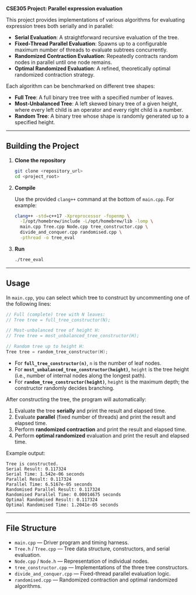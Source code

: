 **CSE305 Project: Parallel expression evaluation**

This project provides implementations of various algorithms for evaluating expression trees both serially and in parallel:

* **Serial Evaluation**: A straightforward recursive evaluation of the tree.
* **Fixed-Thread Parallel Evaluation**: Spawns up to a configurable maximum number of threads to evaluate subtrees concurrently.
* **Randomized Contraction Evaluation**: Repeatedly contracts random nodes in parallel until one node remains.
* **Optimal Randomized Evaluation**: A refined, theoretically optimal randomized contraction strategy.

Each algorithm can be benchmarked on different tree shapes:

* **Full Tree**: A full binary tree tree with a specified number of leaves.
* **Most-Unbalanced Tree**: A left skewed binary tree of a given height, where every left child is an operator and every right child is a number.
* **Random Tree**: A binary tree whose shape is randomly generated up to a specified height.

---

## Building the Project

1. **Clone the repository**

   ```bash
   git clone <repository_url>
   cd <project_root>
   ```

2. **Compile**

   Use the provided `clang++` command at the bottom of `main.cpp`. For example:

   ```bash
   clang++ -std=c++17 -Xpreprocessor -fopenmp \
     -I/opt/homebrew/include -L/opt/homebrew/lib -lomp \
     main.cpp Tree.cpp Node.cpp tree_constructor.cpp \
     divide_and_conquer.cpp randomised.cpp \
     -pthread -o tree_eval
   ```
   
3. **Run**

   ```bash
   ./tree_eval
   ```

---

## Usage

In `main.cpp`, you can select which tree to construct by uncommenting one of the following lines:

```cpp
// Full (complete) tree with N leaves:
// Tree tree = full_tree_constructor(N);

// Most-unbalanced tree of height H:
// Tree tree = most_unbalanced_tree_constructor(H);

// Random tree up to height H:
Tree tree = random_tree_constructor(H);
```

* For **`full_tree_constructor(n)`**, `n` is the number of leaf nodes.
* For **`most_unbalanced_tree_constructor(height)`**, `height` is the tree height (i.e., number of internal nodes along the longest path).
* For **`random_tree_constructor(height)`**, `height` is the maximum depth; the constructor randomly decides branching.

After constructing the tree, the program will automatically:

1. Evaluate the tree **serially** and print the result and elapsed time.
2. Evaluate **parallel** (fixed number of threads) and print the result and elapsed time.
3. Perform **randomized contraction** and print the result and elapsed time.
4. Perform **optimal randomized** evaluation and print the result and elapsed time.

Example output:

```
Tree is constructed.
Serial Result: 0.117324
Serial Time: 1.542e-06 seconds
Parallel Result: 0.117324
Parallel Time: 6.5167e-05 seconds
Randomised Parallel Result: 0.117324
Randomised Parallel Time: 0.00014675 seconds
Optimal Randomised Result: 0.117324
Optimal Randomised Time: 1.2041e-05 seconds
```

---

## File Structure

* `main.cpp` — Driver program and timing harness.
* `Tree.h` / `Tree.cpp` — Tree data structure, constructors, and serial evaluation.
* `Node.cpp` / `Node.h` — Representation of individual nodes.
* `tree_constructor.cpp` — Implementations of the three tree constructors.
* `divide_and_conquer.cpp` — Fixed-thread parallel evaluation logic.
* `randomised.cpp` — Randomized contraction and optimal randomized algorithms.
